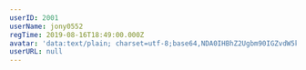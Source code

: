 ```yaml
---
userID: 2001
userName: jony0552
regTime: 2019-08-16T18:49:00.000Z
avatar: 'data:text/plain; charset=utf-8;base64,NDA0IHBhZ2Ugbm90IGZvdW5kCg=='
userURL: null
---
```



